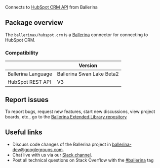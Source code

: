 Connects to [HubSpot CRM API](https://developers.hubspot.com/docs/api/overview) from Ballerina

## Package overview
The `ballerinax/hubspot.crm` is a [Ballerina](https://ballerina.io/) connector for connecting to HubSpot CRM.

### Compatibility
|                      | Version                    |
|----------------------|----------------------------|
| Ballerina Language   | Ballerina Swan Lake Beta2  |
| HubSpot REST API     | V3                         |     

## Report issues
To report bugs, request new features, start new discussions, view project boards, etc., go to the [Ballerina Extended Library repository](https://github.com/ballerina-platform/ballerina-extended-library)

## Useful links
- Discuss code changes of the Ballerina project in [ballerina-dev@googlegroups.com](mailto:ballerina-dev@googlegroups.com).
- Chat live with us via our [Slack channel](https://ballerina.io/community/slack/).
- Post all technical questions on Stack Overflow with the [#ballerina](https://stackoverflow.com/questions/tagged/ballerina) tag
